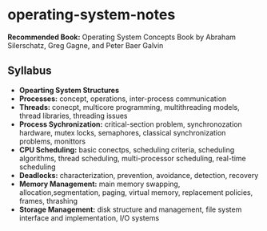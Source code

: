 # operating-system-notes

**Recommended Book:** Operating System Concepts Book by Abraham Silerschatz, Greg Gagne, and Peter Baer Galvin

## Syllabus
- **Opearting System Structures**
- **Processes:** concept, operations, inter-process communication
- **Threads:** conecpt, multicore programming, multithreading models, thread libraries, threading issues
- **Process Sychronization:** critical-section problem, synchronozation hardware, mutex locks, semaphores, classical synchronization problems, monittors 
- **CPU Scheduling:** basic conectps, scheduling criteria, scheduling algorithms, thread scheduling, multi-processor scheduling, real-time scheduling
- **Deadlocks:** characterization, prevention, avoidance, detection, recovery
- **Memory Management:** main memory swapping, allocation,segmentation, paging, virtual memory, replacement policies, frames, thrashing
- **Storage Management:** disk structure and management, file system interface and implementation, I/O systems

